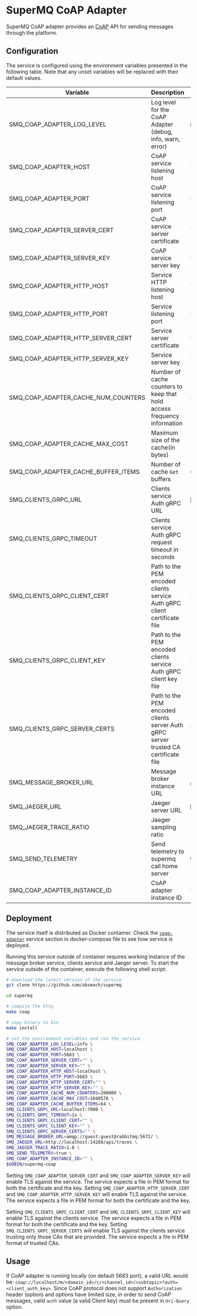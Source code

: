 # SuperMQ CoAP Adapter

SuperMQ CoAP adapter provides an [CoAP](http://coap.technology/) API for sending messages through the platform.

## Configuration

The service is configured using the environment variables presented in the following table. Note that any unset variables will be replaced with their default values.

| Variable                            | Description                                                                         | Default                             |
| ----------------------------------- | ----------------------------------------------------------------------------------- | ----------------------------------- |
| SMQ_COAP_ADAPTER_LOG_LEVEL          | Log level for the CoAP Adapter (debug, info, warn, error)                           | info                                |
| SMQ_COAP_ADAPTER_HOST               | CoAP service listening host                                                         | ""                                  |
| SMQ_COAP_ADAPTER_PORT               | CoAP service listening port                                                         | 5683                                |
| SMQ_COAP_ADAPTER_SERVER_CERT        | CoAP service server certificate                                                     | ""                                  |
| SMQ_COAP_ADAPTER_SERVER_KEY         | CoAP service server key                                                             | ""                                  |
| SMQ_COAP_ADAPTER_HTTP_HOST          | Service HTTP listening host                                                         | ""                                  |
| SMQ_COAP_ADAPTER_HTTP_PORT          | Service listening port                                                              | 5683                                |
| SMQ_COAP_ADAPTER_HTTP_SERVER_CERT   | Service server certificate                                                          | ""                                  |
| SMQ_COAP_ADAPTER_HTTP_SERVER_KEY    | Service server key                                                                  | ""                                  |
| SMQ_COAP_ADAPTER_CACHE_NUM_COUNTERS | Number of cache counters to keep that hold access frequency information             | 200000                              |
| SMQ_COAP_ADAPTER_CACHE_MAX_COST     | Maximum size of the cache(in bytes)                                                 | 1048576                             |
| SMQ_COAP_ADAPTER_CACHE_BUFFER_ITEMS | Number of cache `Get` buffers                                                       | 64                                  |
| SMQ_CLIENTS_GRPC_URL                | Clients service Auth gRPC URL                                                       | <localhost:7000>                    |
| SMQ_CLIENTS_GRPC_TIMEOUT            | Clients service Auth gRPC request timeout in seconds                                | 1s                                  |
| SMQ_CLIENTS_GRPC_CLIENT_CERT        | Path to the PEM encoded clients service Auth gRPC client certificate file           | ""                                  |
| SMQ_CLIENTS_GRPC_CLIENT_KEY         | Path to the PEM encoded clients service Auth gRPC client key file                   | ""                                  |
| SMQ_CLIENTS_GRPC_SERVER_CERTS       | Path to the PEM encoded clients server Auth gRPC server trusted CA certificate file | ""                                  |
| SMQ_MESSAGE_BROKER_URL              | Message broker instance URL                                                         | <amqp://guest:guest@rabbitmq:5672/> |
| SMQ_JAEGER_URL                      | Jaeger server URL                                                                   | <http://localhost:4318/v1/traces>   |
| SMQ_JAEGER_TRACE_RATIO              | Jaeger sampling ratio                                                               | 1.0                                 |
| SMQ_SEND_TELEMETRY                  | Send telemetry to supermq call home server                                       | true                                |
| SMQ_COAP_ADAPTER_INSTANCE_ID        | CoAP adapter instance ID                                                            | ""                                  |

## Deployment

The service itself is distributed as Docker container. Check the [`coap-adapter`](https://github.com/absmach/supermq/blob/main/docker/docker-compose.yaml) service section in docker-compose file to see how service is deployed.

Running this service outside of container requires working instance of the message broker service, clients service and Jaeger server.
To start the service outside of the container, execute the following shell script:

```bash
# download the latest version of the service
git clone https://github.com/absmach/supermq

cd supermq

# compile the http
make coap

# copy binary to bin
make install

# set the environment variables and run the service
SMQ_COAP_ADAPTER_LOG_LEVEL=info \
SMQ_COAP_ADAPTER_HOST=localhost \
SMQ_COAP_ADAPTER_PORT=5683 \
SMQ_COAP_ADAPTER_SERVER_CERT="" \
SMQ_COAP_ADAPTER_SERVER_KEY="" \
SMQ_COAP_ADAPTER_HTTP_HOST=localhost \
SMQ_COAP_ADAPTER_HTTP_PORT=5683 \
SMQ_COAP_ADAPTER_HTTP_SERVER_CERT="" \
SMQ_COAP_ADAPTER_HTTP_SERVER_KEY="" \
SMQ_COAP_ADAPTER_CACHE_NUM_COUNTERS=200000 \
SMQ_COAP_ADAPTER_CACHE_MAX_COST=1048576 \
SMQ_COAP_ADAPTER_CACHE_BUFFER_ITEMS=64 \
SMQ_CLIENTS_GRPC_URL=localhost:7000 \
SMQ_CLIENTS_GRPC_TIMEOUT=1s \
SMQ_CLIENTS_GRPC_CLIENT_CERT="" \
SMQ_CLIENTS_GRPC_CLIENT_KEY="" \
SMQ_CLIENTS_GRPC_SERVER_CERTS="" \
SMQ_MESSAGE_BROKER_URL=amqp://guest:guest@rabbitmq:5672/ \
SMQ_JAEGER_URL=http://localhost:14268/api/traces \
SMQ_JAEGER_TRACE_RATIO=1.0 \
SMQ_SEND_TELEMETRY=true \
SMQ_COAP_ADAPTER_INSTANCE_ID="" \
$GOBIN/supermq-coap
```

Setting `SMQ_COAP_ADAPTER_SERVER_CERT` and `SMQ_COAP_ADAPTER_SERVER_KEY` will enable TLS against the service. The service expects a file in PEM format for both the certificate and the key. Setting `SMQ_COAP_ADAPTER_HTTP_SERVER_CERT` and `SMQ_COAP_ADAPTER_HTTP_SERVER_KEY` will enable TLS against the service. The service expects a file in PEM format for both the certificate and the key.

Setting `SMQ_CLIENTS_GRPC_CLIENT_CERT` and `SMQ_CLIENTS_GRPC_CLIENT_KEY` will enable TLS against the clients service. The service expects a file in PEM format for both the certificate and the key. Setting `SMQ_CLIENTS_GRPC_SERVER_CERTS` will enable TLS against the clients service trusting only those CAs that are provided. The service expects a file in PEM format of trusted CAs.

## Usage

If CoAP adapter is running locally (on default 5683 port), a valid URL would be: `coap://localhost/m/<domain_id>/c/<channel_id>/<subtopic>?auth=<client_auth_key>`.
Since CoAP protocol does not support `Authorization` header (option) and options have limited size, in order to send CoAP messages, valid `auth` value (a valid Client key) must be present in `Uri-Query` option.
